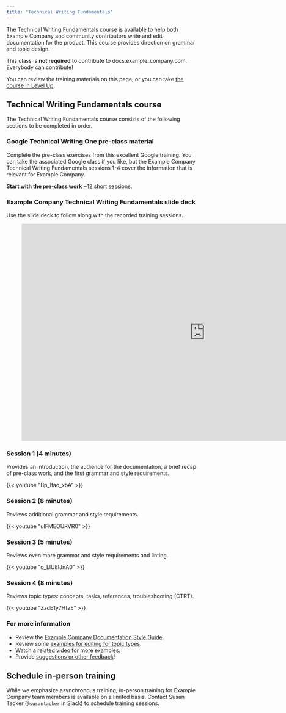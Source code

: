 ```yaml
---
title: "Technical Writing Fundamentals"
---
```


The Technical Writing Fundamentals course is available to help both Example Company and community contributors write and edit documentation for the product. This course provides direction on grammar and topic design.

This class is **not required** to contribute to docs.example_company.com. Everybody can contribute!

You can review the training materials on this page, or you can take [the course in Level Up](https://levelup.example_company.com/courses/example_company-technical-writing-fundamentals).

## Technical Writing Fundamentals course

The Technical Writing Fundamentals course consists of the following sections to be completed in order.

### Google Technical Writing One pre-class material

Complete the pre-class exercises from this excellent Google training. You can take the associated Google class if you like, but the Example Company Technical Writing Fundamentals sessions 1-4 cover the information that is relevant for Example Company.

[**Start with the pre-class work** ~12 short sessions](https://developers.google.com/tech-writing/one).

### Example Company Technical Writing Fundamentals slide deck

Use the slide deck to follow along with the recorded training sessions.

<figure class="video_container">
<iframe src="https://docs.google.com/presentation/d/e/2PACX-1vRGaE-gaI_couZMS1WJSAT0o8EGeFrZbrEevN-Z7bXBS1MxumUTk4c1ouERsGUEE0fhbofDY6BWLUIN/embed?start=false&loop=false&delayms=5000" frameborder="0" width="960" height="569" allowfullscreen="true" mozallowfullscreen="true" webkitallowfullscreen="true"></iframe>
</figure>

### Session 1 (4 minutes)

Provides an introduction, the audience for the documentation, a brief recap of pre-class work, and the first grammar and style requirements.

{{< youtube "Bp_ltao_xbA" >}}
  
### Session 2 (8 minutes)

Reviews additional grammar and style requirements.

{{< youtube "ulFMEOURVR0" >}}
  
### Session 3 (5 minutes)

Reviews even more grammar and style requirements and linting.

{{< youtube "q_LlUEIJnA0" >}}

### Session 4 (8 minutes)

Reviews topic types: concepts, tasks, references, troubleshooting (CTRT).

{{< youtube "ZzdE1y7HfzE" >}}

### For more information

- Review the [Example Company Documentation Style Guide](https://docs.example_company.com/ee/development/documentation/styleguide/).
- Review some [examples for editing for topic types](/handbook/product/ux/technical-writing/fundamentals/examples.html).
- Watch a [related video for more examples](https://youtu.be/HehnjPgPWb0).
- Provide [suggestions or other feedback](https://example_company.com/example_company-org/technical-writing/-/issues/445)!

## Schedule in-person training

While we emphasize asynchronous training, in-person training for Example Company team members is available on a limited basis. Contact Susan Tacker (`@susantacker` in Slack) to schedule training sessions.

